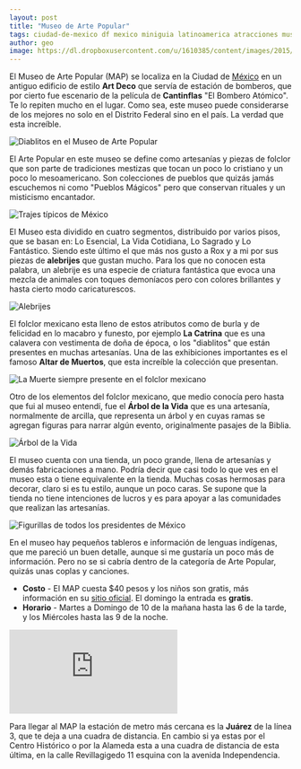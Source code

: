 ```yaml
---
layout: post
title: "Museo de Arte Popular"
tags: ciudad-de-mexico df mexico miniguia latinoamerica atracciones museos
author: geo
image: https://dl.dropboxusercontent.com/u/1610385/content/images/2015/06/IMG_20141005_132653.jpg
---
```

El Museo de Arte Popular (MAP) se localiza en la Ciudad de [México](/tag/df) en un antiguo edificio de estilo **Art Deco** que servía de estación de bomberos, que por cierto fue escenario de la película de **Cantinflas** "El Bombero Atómico". Te lo repiten mucho en el lugar. Como sea, este museo puede considerarse de los mejores no solo en el Distrito Federal sino en el país. La verdad que esta increíble.

![Diablitos en el Museo de Arte Popular](https://dl.dropboxusercontent.com/u/1610385/content/images/2015/06/2014-10-05-13-21-38.jpg)

El Arte Popular en este museo se define como artesanías y piezas de folclor que son parte de tradiciones mestizas que tocan un poco lo cristiano y un poco lo mesoamericano. Son colecciones de pueblos que quizás jamás escuchemos ni como "Pueblos Mágicos" pero que conservan rituales y un misticismo encantador.

![Trajes típicos de México](https://dl.dropboxusercontent.com/u/1610385/content/images/2015/06/IMG_20141005_131819.jpg)

El Museo esta dividido en cuatro segmentos, distribuido por varios pisos, que se basan en: Lo Esencial, La Vida Cotidiana, Lo Sagrado y Lo Fantástico. Siendo este último el que más nos gusto a Rox y a mi por sus piezas de **alebrijes** que gustan mucho. Para los que no conocen esta palabra, un alebrije es una especie de criatura fantástica que evoca una mezcla de animales con toques demoníacos pero con colores brillantes y hasta cierto modo caricaturescos.

![Alebrijes](https://dl.dropboxusercontent.com/u/1610385/content/images/2015/06/IMG_20141005_133555.jpg)

El folclor mexicano esta lleno de estos atributos como de burla y de felicidad en lo macabro y funesto, por ejemplo **La Catrina** que es una calavera con vestimenta de doña de época, o los "diablitos" que están presentes en muchas artesanías. Una de las exhibiciones importantes es el famoso **Altar de Muertos**, que esta increíble la colección que presentan.

![La Muerte siempre presente en el folclor mexicano](https://dl.dropboxusercontent.com/u/1610385/content/images/2015/06/IMG_20141005_132821.jpg)

Otro de los elementos del folclor mexicano, que medio conocía pero hasta que fui al museo entendí, fue el **Árbol de la Vida** que es una artesanía, normalmente de arcilla, que representa un árbol y en cuyas ramas se agregan figuras para narrar algún evento, originalmente pasajes de la Biblia. 

![Árbol de la Vida](https://dl.dropboxusercontent.com/u/1610385/content/images/2015/06/IMG_20141005_133325.jpg)

El museo cuenta con una tienda, un poco grande, llena de artesanías y demás fabricaciones a mano. Podría decir que casi todo lo que ves en el museo esta o tiene equivalente en la tienda. Muchas cosas hermosas para decorar, claro si es tu estilo, aunque un poco caras. Se supone que la tienda no tiene intenciones de lucros y es para apoyar a las comunidades que realizan las artesanías.

![Figurillas de todos los presidentes de México](https://dl.dropboxusercontent.com/u/1610385/content/images/2015/06/IMG_20141005_131450.jpg)

En el museo hay pequeños tableros e información de lenguas indígenas, que me pareció un buen detalle, aunque si me gustaría un poco más de información. Pero no se si cabría dentro de la categoría de Arte Popular, quizás unas coplas y canciones.

* **Costo** - El MAP cuesta $40 pesos y los niños son gratis, más información en su [sitio oficial](http://www.map.df.gob.mx/index.php/informacion-general/costos-y-horarios). El domingo la entrada es **gratis**.
* **Horario** - Martes a Domingo de 10 de la mañana hasta las 6 de la tarde, y los Miércoles hasta las 9 de la noche.

<div class="embed-responsive embed-responsive-16by9">
<iframe src="https://www.google.com/maps/embed?pb=!1m18!1m12!1m3!1d3762.5033250694473!2d-99.146253!3d19.4338544!2m3!1f0!2f0!3f0!3m2!1i1024!2i768!4f13.1!3m3!1m2!1s0x85d1f8d544b5be9d%3A0x1da23d82c6aab38c!2sMuseo+de+Arte+Popular!5e0!3m2!1sen!2smx!4v1435240643161" class="embed-responsive-item" frameborder="0" style="border:0" allowfullscreen></iframe>
</div>

Para llegar al MAP la estación de metro más cercana es la **Juárez** de la línea 3, que te deja a una cuadra de distancia. En cambio si ya estas por el Centro Histórico o por la Alameda esta a una cuadra de distancia de esta última, en la calle Revillagigedo 11 esquina con la avenida Independencia.